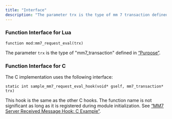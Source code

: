 ```yaml
---
title: "Interface"
description: "The parameter trx is the type of mm 7 transaction defined in Section 29 1 Purpose The C implementation uses the following interface This hook is the same as the other C hooks The function name is not significant as long as it is registered during module initialization See Example..."
---
```


### <a name="idp1152304"></a> Function Interface for Lua

`function mod:mm7_request_eval(trx)`

The parameter `trx` is the type of "mm7_transaction" defined in [“Purpose”](/momentum/mobile/mobile-developer-guide/mm-7-server-received-message-hook#MM7ServerReceivedMessageHook.purpose).

### <a name="idp1155600"></a> Function Interface for C

The C implementation uses the following interface:

`static int sample_mm7_request_eval_hook(void* gself, mm7_transaction* trx)`

This hook is the same as the other C hooks. The function name is not significant as long as it is registered during module initialization. See [“MM7 Server Received Message Hook: C Example”](/momentum/mobile/mobile-developer-guide/mm-7-server-received-message-hook-examples#MM7_Server_Received_Message_Hook.c).
